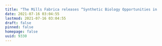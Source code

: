 ```yaml
---
title: "The Mills Fabrica releases “Synthetic Biology Opportunities in Fashion and Food”"
date: 2021-07-16 03:04:55
lastmod: 2021-07-16 03:04:55
draft: false
pinned: false
homepage: false
uuid: 9330
---
```

